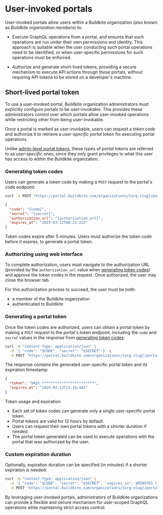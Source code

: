 # User-invoked portals

User-invoked portals allow users within a Buildkite organization (also known as _Buildkite organization members_) to:

- Execute GraphQL operations from a portal, and ensures that such operations are run under their own permissions and identity. This approach is suitable when the user conducting such portal operations need to be identified, or when user-specific permissions for such operations must be enforced.

- Authorize and generate short-lived tokens, providing a secure mechanism to execute API actions through these portals, without requiring API tokens to be stored on a developer's machine.

## Short-lived portal token

To use a user-invoked portal, Buildkite organization administrators must explicitly configure portals to be _user-invokable_. This provides these administrators control over which portals allow user-invoked operations while restricting other from being user-invokable.

Once a portal is marked as user-invokable, users can request a _token code_ and authorize it to retrieve a _user-specific portal token_ for executing portal operations.

Unlike [admin-level portal tokens](/docs/apis/portals#getting-started), these types of _portal tokens_ are referred to as _user-specific_ ones, since they only grant privileges to what this user has access to within the Buildkite organization.

### Generating token codes

Users can generate a token code by making a `POST` request to the portal's code endpoint:

```bash
curl -X POST "https://portal.buildkite.com/organizations/{org.slug}/portals/{portal.slug}/codes"
```

```json
{
  "code": "{code}",
  "secret": "{secret}",
  "authorization_url": "{authorization_url}",
  "expires_at": "2025-03-12T08:21:22Z"
}
```

Token codes expire after 5 minutes. Users must authorize the token code before it expires, to generate a portal token.

### Authorizing using web interface

To complete authorization, users must navigate to the authorization URL (provided by the `authorization_url` value when [generating token codes](#short-lived-portal-token-generating-token-codes)) and approve the token codes in the request. Once authorized, the user may close the browser tab.

For this authorization process to succeed, the user must be both:

- a member of the Buildkite organization
- authenticated to Buildkite

### Generating a portal token

Once the token codes are authorized, users can obtain a portal token by making a `POST` request to the portal's token endpoint, including the `code` and `secret` values in the response from [generating token codes](#short-lived-portal-token-generating-token-codes):

```bash
curl -H "Content-Type: application/json" \
  -d '{ "code": "$CODE", "secret": "$SECRET" }' \
  -X POST "https://portal.buildkite.com/organizations/{org.slug}/portals/{portal.slug}/tokens"
```

The response contains the generated user-specific portal token and its expiration timestamp:

```json
{
  "token": "bkpt_************************",
  "expires_at": "2025-03-12T12:16:44Z"
}
```

Token usage and expiration:

- Each set of token codes can generate only a single user-specific portal token.
- Portal tokens are valid for 12 hours by default.
- Users can request their own portal tokens with a shorter duration if needed.
- The portal token generated can be used to execute operations with the portal that was authorized by the user.

### Custom expiration duration

Optionally, expiration duration can be specified (in minutes) if a shorter expiration is needed:

```bash
curl -H "Content-Type: application/json" \
  -d '{ "code": "$CODE", "secret": "$SECRET", "expires_in": $MINUTES }' \
  -X POST "https://portal.buildkite.com/organizations/{org.slug}/portals/{portal.slug}/tokens"
```

By leveraging user-invoked portals, administrators of Buildkite organizations can provide a flexible and secure mechanism for user-scoped GraphQL operations while maintaining strict access control.
